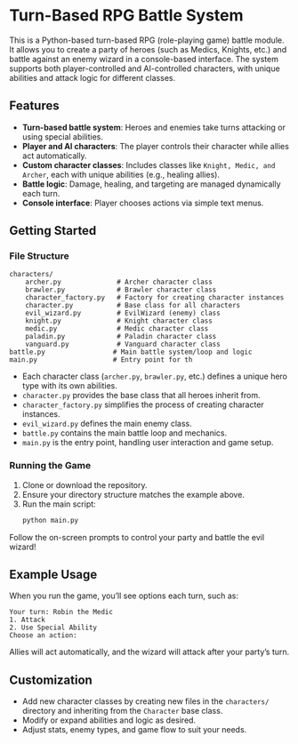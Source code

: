 # Turn-Based RPG Battle System

This is a Python-based turn-based RPG (role-playing game) battle module. It allows you to create a party of heroes (such as Medics, Knights, etc.) and battle against an enemy wizard in a console-based interface. The system supports both player-controlled and AI-controlled characters, with unique abilities and attack logic for different classes.

## Features

- **Turn-based battle system**: Heroes and enemies take turns attacking or using special abilities.
- **Player and AI characters**: The player controls their character while allies act automatically.
- **Custom character classes**: Includes classes like `Knight, Medic, and Archer`, each with unique abilities (e.g., healing allies).
- **Battle logic**: Damage, healing, and targeting are managed dynamically each turn.
- **Console interface**: Player chooses actions via simple text menus.

## Getting Started

### File Structure

```
characters/
    archer.py              # Archer character class
    brawler.py             # Brawler character class
    character_factory.py   # Factory for creating character instances
    character.py           # Base class for all characters
    evil_wizard.py         # EvilWizard (enemy) class
    knight.py              # Knight character class
    medic.py               # Medic character class
    paladin.py             # Paladin character class
    vanguard.py            # Vanguard character class
battle.py                 # Main battle system/loop and logic
main.py                   # Entry point for th
```

- Each character class (`archer.py`, `brawler.py`, etc.) defines a unique hero type with its own abilities.
- `character.py` provides the base class that all heroes inherit from.
- `character_factory.py` simplifies the process of creating character instances.
- `evil_wizard.py` defines the main enemy class.
- `battle.py` contains the main battle loop and mechanics.
- `main.py` is the entry point, handling user interaction and game setup.

### Running the Game

1. Clone or download the repository.
2. Ensure your directory structure matches the example above.
3. Run the main script:
   ```bash
   python main.py
   ```

Follow the on-screen prompts to control your party and battle the evil wizard!

## Example Usage

When you run the game, you’ll see options each turn, such as:

```
Your turn: Robin the Medic
1. Attack
2. Use Special Ability
Choose an action:
```

Allies will act automatically, and the wizard will attack after your party’s turn.

## Customization

- Add new character classes by creating new files in the `characters/` directory and inheriting from the `Character` base class.
- Modify or expand abilities and logic as desired.
- Adjust stats, enemy types, and game flow to suit your needs.
